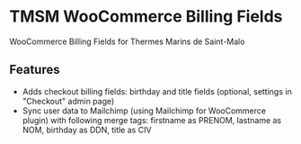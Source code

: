 TMSM WooCommerce Billing Fields
=================

WooCommerce Billing Fields for Thermes Marins de Saint-Malo

Features
-----------

* Adds checkout billing fields: birthday and title fields (optional, settings in "Checkout" admin page)
* Sync user data to Mailchimp (using Mailchimp for WooCommerce plugin) with following merge tags: firstname as PRENOM, lastname as NOM, birthday as DDN, title as CIV